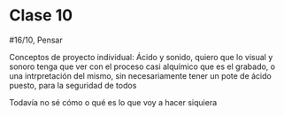 # Clase 10

#16/10, Pensar

Conceptos de proyecto individual: Ácido y sonido, quiero que lo visual y sonoro tenga que ver con el proceso casi alquímico que es el grabado, 
o una intrpretación del mismo, sin necesariamente tener un pote de ácido puesto, para la seguridad de todos

Todavía no sé cómo o qué es lo que voy a hacer siquiera
